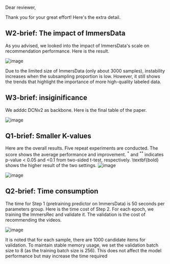 Dear reviewer,

Thank you for your great effort! Here's the extra detail.

## **W2-brief**: The impact of ImmersData
As you advised, we looked into the impact of ImmersData's scale on recommendation performance. Here is the result. 

![image](https://github.com/hezy18/ImmersRec/assets/45138192/b58089f8-07fa-4990-83c0-dd0e8783aaa3)

Due to the limited size of ImmersData (only about 3000 samples), instability increases when the subsampling proportion is low. However, it still shows the trends that highlight the importance of more high-quality labeled data.

## **W3-brief**: insiginificance

We adddc DCNv2 as backbone. Here is the final table of the paper. 

![image](https://github.com/hezy18/ImmersRec/assets/45138192/7eb10818-6f8a-4324-8fb4-cd31b4a76fdc)

 ## **Q1-brief**: Smaller K-values
 Here are the overall results. Five repeat experiments are conducted. The score shows the average performance and improvement. $^{*}$ and $^{**}$ indicates p-value < 0.05 and <0.1 from two-sided t-test, respectively. \textbf{bold} shows the higher result of the two settings. 
 ![image](https://github.com/hezy18/ImmersRec/assets/45138192/caf17a6b-8be0-4395-80a0-5f0ee05f2661)

![image](https://github.com/hezy18/ImmersRec/assets/45138192/1a3be2fb-52aa-43a8-8018-5d8bb4071166)

 ## **Q2-brief**: Time consumption 

The time for Step 1 (pretraining predictor on ImmersData) is 50 seconds per parameters group. Here is the time cost of Step 2. For each epoch, we training the ImmersRec and validate it. The validation is the cost of recommending the videos.

![image](https://github.com/hezy18/ImmersRec/assets/45138192/6dd7b876-d17b-4a32-9a3b-282dcee92bb0)


It is noted that for each sample, there are 1000 candidate items for validation. To maintain stable memory usage, we set the validation batch size to 8 (as the training batch size is 256). This does not affect the model performance but may increase the time required
